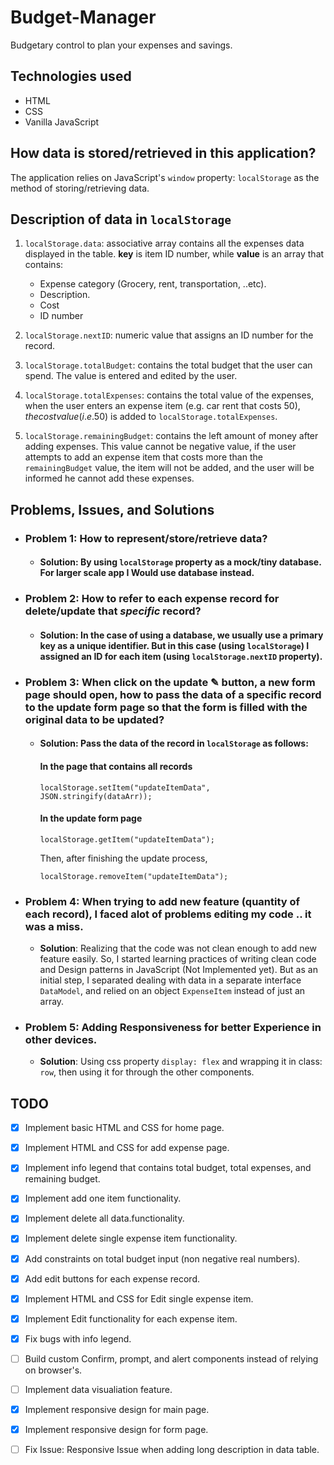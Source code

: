 # Budget-Manager
Budgetary control to plan your expenses and savings.

## Technologies used
- HTML
- CSS
- Vanilla JavaScript

## How data is stored/retrieved in this application?
The application relies on JavaScript's `window` property: `localStorage` as the method of storing/retrieving data.

## Description of data in `localStorage`

1. `localStorage.data`: associative array contains all the expenses data displayed in the table. **key** is item ID number, while **value** is an array that contains:
    - Expense category (Grocery, rent, transportation, ..etc).
    - Description.
    - Cost
    - ID number

2. `localStorage.nextID`: numeric value that assigns an ID number for the record.

3. `localStorage.totalBudget`: contains the total budget that the user can spend. The value is entered and edited by the user.

4. `localStorage.totalExpenses`: contains the total value of the expenses, when the user enters an expense item (e.g. car rent that costs 50$), the cost value (i.e. 50$) is added to `localStorage.totalExpenses`.

5. `localStorage.remainingBudget`: contains the left amount of money after adding expenses. This value cannot be negative value, if the user attempts to add an expense item that costs more than the `remainingBudget` value, the item will not be added, and the user will be informed he cannot add these expenses.


## Problems, Issues, and Solutions

- ### **Problem 1**: How to represent/store/retrieve data?
    - #### **Solution**: By using `localStorage` property as a mock/tiny database. For larger scale app I Would use database instead.

- ### **Problem 2**: How to refer to each expense record for delete/update that *specific* record?
    - #### **Solution**: In the case of using a database, we usually use a primary key as a unique identifier. But in this case (using `localStorage`) I assigned an ID for each item (using `localStorage.nextID` property).

- ### **Problem 3**: When click on the update ✎ button, a new form page should open, how to pass the data of a specific record to the update form page so that the form is filled with the original data to be updated?
    - #### **Solution**: Pass the data of the record in `localStorage` as follows:
        #### In the page that contains all records
        ```
        localStorage.setItem("updateItemData", JSON.stringify(dataArr));
        ``` 
        #### In the update form page
        ```
        localStorage.getItem("updateItemData");
        ```
        Then, after finishing the update process, 
        ```
        localStorage.removeItem("updateItemData");
        ```
- ### **Problem 4**: When trying to add new feature (quantity of each record), I faced alot of problems editing my code .. it was a miss.
    - **Solution**: Realizing that the code was not clean enough to add new feature easily. So, I started learning practices of writing clean code and Design patterns in JavaScript (Not Implemented yet). But as an initial step, I separated dealing with data in a separate interface `DataModel`, and relied on an object `ExpenseItem` instead of just an array.

- ### **Problem 5**: Adding Responsiveness for better Experience in other devices.
    - **Solution**: Using css property `display: flex` and wrapping it in class: `row`, then using it for through the other components.
## TODO
- [x] Implement basic HTML and CSS for home page.
- [x] Implement HTML and CSS for add expense page.
- [x] Implement info legend that contains total budget, total expenses, and remaining budget.
- [x] Implement add one item functionality.
- [x] Implement delete all data.functionality.
- [x] Implement delete single expense item functionality.
- [x] Add constraints on total budget input (non negative real numbers).
- [x] Add edit buttons for each expense record.
- [x] Implement HTML and CSS for Edit single expense item.
- [x] Implement Edit functionality for each expense item.
- [x] Fix bugs with info legend.
- [ ] Build custom Confirm, prompt, and alert components instead of relying on browser's.
- [ ] Implement data visualiation feature.
- [x] Implement responsive design for main page.
- [x] Implement responsive design for form page.
- [ ] Fix Issue: Responsive Issue when adding long description in data table.

